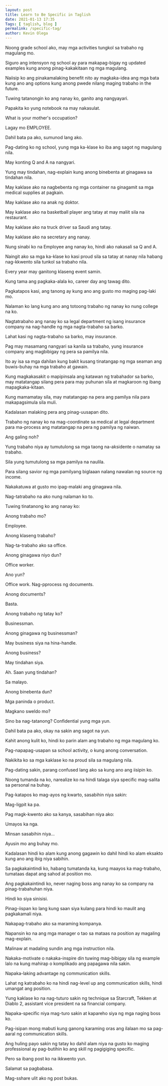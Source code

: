 ```yaml
--- 
layout: post 
title: Learn to Be Specific in Taglish
date: 2021-01-13 17:35
Tags: [ taglish, blog ]
permalink: /specific-tag/ 
author: Kevin Olega 
--- 
```

Noong grade school ako, may mga activities tungkol sa  trabaho ng magulang mo.

Siguro ang intensyon ng school ay para makapag-bigay ng updated examples kung anong pinag-kakakitaan ng mga magulang.

Naiisip ko ang pinakamalaking benefit nito ay magkaka-idea ang mga bata kung ano ang options kung anong pwede nilang maging trabaho in the future.

Tuwing tatanongin ko ang nanay ko, ganito ang nangyayari.

Papakita ko yung notebook na may nakasulat.

What is your mother's occupation?

Lagay mo EMPLOYEE.

Dahil bata pa ako, sumunod lang ako.

Pag-dating ko ng school, yung mga ka-klase ko iba ang sagot ng magulang nila.

May konting Q and A na nangyari.

Yung may tindahan, nag-explain kung anong binebenta at ginagawa sa tindahan nila.

May kaklase ako na nagbebenta ng mga container na ginagamit sa mga medical supplies at pagkain.

May kaklase ako na anak ng doktor.

May kaklase ako na basketball player ang tatay at may maliit sila na restaurant.

May kaklase ako na truck driver sa Saudi ang tatay.

May kaklase ako na secretary ang nanay.

Nung sinabi ko na Employee ang nanay ko, hindi ako nakasali sa Q and A.

Naingit ako sa mga ka-klase ko kasi proud sila sa tatay at nanay nila habang nag-kkwento sila tunkol sa trabaho nila.

Every year may ganitong klaseng event samin.

Kung tama ang pagkaka-alala ko, career day ang tawag dito.

Pagkatapos kasi, ang tanong ay kung ano ang gusto mo maging pag-laki mo.

Nalaman ko lang kung ano ang totoong trabaho ng nanay ko nung college na ko.

Nagtatrabaho ang nanay ko sa legal department ng isang insurance company na nag-handle ng mga nagta-trabaho sa barko.

Lahat kasi ng nagta-trabaho sa barko, may insurance.

Pag may masamang nangyari sa kanila sa trabaho, yung insurance company ang magbibigay ng pera sa pamilya nila.

Ito ay isa sa mga dahilan kung bakit kusang tinatangap ng mga seaman ang buwis-buhay na mga trabaho at gawain.

Kung magkakasakit o mapipinsala ang katawan ng trabahador sa barko, may matatangap silang pera para may puhunan sila at magkaroon ng ibang mapagkaka-kitaan.

Kung mamamatay sila, may matatangap na pera ang pamilya nila para makapagsimula sila muli.

Kadalasan malaking pera ang pinag-uusapan dito.

Trabaho ng nanay ko na mag-coordinate sa medical at legal department para ma-process ang matatangap na pera ng pamilya ng naiwan.

Ang galing noh?

Yung trabaho niya ay tumutulong sa mga taong na-aksidente o namatay sa trabaho.

Sila yung tumutulong sa mga pamilya na naulila.

Para silang savior ng mga pamilyang biglaaan nalang nawalan ng source ng income.

Nakakatuwa at gusto mo ipag-malaki ang ginagawa nila.

Nag-tatrabaho na ako nung nalaman ko to.

Tuwing tinatanong ko ang nanay ko:

Anong trabaho mo?

Employee.

Anong klaseng trabaho?

Nag-ta-trabaho ako sa office.

Anong ginagawa niyo dun?

Office worker.

Ano yun?

Office work. Nag-pprocess ng documents.

Anong documents?

Basta.

Anong trabaho ng tatay ko?

Businessman.

Anong ginagawa ng businessman?

May business siya na hina-handle.

Anong business?

May tindahan siya.

Ah. Saan yung tindahan?

Sa malayo.

Anong binebenta dun?

Mga paninda o product.

Magkano sweldo mo?

Sino ba nag-tatanong? Confidential yung mga yun.

Dahil bata pa ako, okay na sakin ang sagot na yun.

Kahit anong kulit ko, hindi ko parin alam ang trabaho ng mga magulang ko.

Pag-napapag-usapan sa school activity, o kung anong conversation.

Nakikita ko sa mga kaklase ko na proud sila sa magulang nila.

Pag-dating sakin, parang confused lang ako sa kung ano ang iisipin ko.

Noong tumanda na ko, narealize ko na hindi talaga siya specific mag-salita sa personal na buhay.

Pag-katapos ko mag-ayos ng kwarto, sasabihin niya sakin:

Mag-ligpit ka pa.

Pag magk-kwento ako sa kanya, sasabihan niya ako:

Umayos ka nga.

Minsan sasabihin niya...

Ayusin mo ang buhay mo.

Kadalasan hindi ko alam kung anong gagawin ko dahil hindi ko alam eksakto kung ano ang ibig niya sabihin.

Sa pagkakaintindi ko, habang tumatanda ka, kung maayos ka mag-trabaho, tumataas dapat ang sahod at position mo.

Ang pagkakaintindi ko, never naging boss ang nanay ko sa company na pinag-trabahuhan niya.

Hindi ko siya sinisisi.

Pinag-iispan ko lang kung saan siya kulang para hindi ko maulit ang pagkakamali niya.

Nakapag-trabaho ako sa maraming kompanya.

Napansin ko na ang mga manager o tao sa mataas na position ay magaling mag-explain.

Malinaw at madaling sundin ang mga instruction nila.

Nakaka-motivate o nakaka-inspire din tuwing mag-bibigay sila ng example lalo na kung mahirap o komplikado ang papagawa nila sakin.

Napaka-laking advantage ng communication skills.

Lahat ng katrabaho ko na hindi nag-level up ang communication skills, hindi umangat ang position.

Yung kaklase ko na nag-tuturo sakin ng technique sa Starcraft, Tekken at Diablo 2, assistant vice president na sa financial company.

Napaka-specific niya mag-turo sakin at kapareho siya ng mga naging boss ko. 

Pag-isipan mong mabuti kung ganong karaming oras ang ilalaan mo sa pag-aaral ng communication skills.

Ang huling payo sakin ng tatay ko dahil alam niya na gusto ko maging professional ay pag-butihin ko ang skill ng pagigiging specific.

Pero sa ibang post ko na ikkwento yun.

Salamat sa pagbabasa.

Mag-sshare ulit ako ng post bukas.
